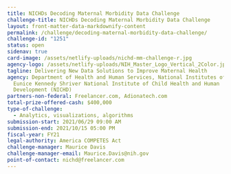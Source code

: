 ```yaml
---
title: NICHDs Decoding Maternal Morbidity Data Challenge
challenge-title: NICHDs Decoding Maternal Morbidity Data Challenge
layout: front-matter-data-markdownify-content
permalink: /challenge/decoding-maternal-morbidity-data-challenge/
challenge-id: "1251"
status: open
sidenav: true
card-image: /assets/netlify-uploads/nichd-mm-challenge-r.jpg
agency-logo: /assets/netlify-uploads/NIH_Master_Logo_Vertical_2Color.jpg
tagline: Delivering New Data Solutions to Improve Maternal Health
agency: Department of Health and Human Services, National Institutes of Health,
  Eunice Kennedy Shriver National Institute of Child Health and Human
  Development (NICHD)
partners-non-federal: Freelancer.com, Adionatech.com
total-prize-offered-cash: $400,000
type-of-challenge:
  - Analytics, visualizations, algorithms
submission-start: 2021/06/29 09:00 AM
submission-end: 2021/10/15 05:00 PM
fiscal-year: FY21
legal-authority: America COMPETES Act
challenge-manager: Maurice Davis
challenge-manager-email: Maurice.Davis@nih.gov
point-of-contact: nichd@freelancer.com
---
```

